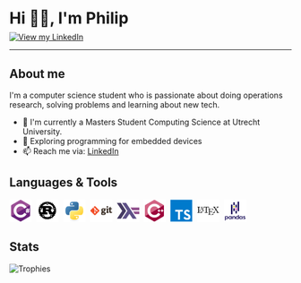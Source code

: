 <div id="header">
    <h1 style="border-bottom: none; margin-bottom: 8px;">Hi 👋🏻, I'm Philip</h1>
    <a href="https://linkedin.com/in/philip-de-bruin">
        <img src="https://img.shields.io/badge/LinkedIn-0077B5?style=for-the-badge&logo=linkedin&logoColor=white" alt="View my LinkedIn" />
    </a>
</div>

---

## About me
I'm a computer science student who is passionate about doing operations research, solving problems and learning about new tech.

- 🔭 I'm currently a Masters Student Computing Science at Utrecht University.
- 🌱 Exploring programming for embedded devices
- 📫 Reach me via: [LinkedIn](https://linkedin.com/in/philip-de-bruin)


## Languages & Tools
<img
    src="https://raw.githubusercontent.com/devicons/devicon/master/icons/csharp/csharp-original.svg"
    width="40" alt="C#"
/>&nbsp;
<img
    src="https://raw.githubusercontent.com/devicons/devicon/master/icons/rust/rust-plain.svg"
    width="40" alt="Rust"
/>&nbsp;
<img
    src="https://raw.githubusercontent.com/devicons/devicon/master/icons/python/python-original.svg"
    width="40" alt="Python"
/>&nbsp;
<img
    src="https://raw.githubusercontent.com/devicons/devicon/master/icons/git/git-original-wordmark.svg"
    width="40" alt="Git"
/>&nbsp;
<img
    src="https://raw.githubusercontent.com/devicons/devicon/master/icons/haskell/haskell-original.svg"
    width="40" alt="Haskell"
/>&nbsp;
<img
    src="https://raw.githubusercontent.com/devicons/devicon/master/icons/cplusplus/cplusplus-original.svg"
    width="40" alt="C++"
/>&nbsp;
<img
    src="https://raw.githubusercontent.com/devicons/devicon/master/icons/typescript/typescript-original.svg"
    width="40" alt="TypeScript"
/>&nbsp;
<img
    src="https://raw.githubusercontent.com/devicons/devicon/master/icons/latex/latex-original.svg"
    width="40" alt="LaTeX"
/>&nbsp;
<img
    src="https://raw.githubusercontent.com/devicons/devicon/master/icons/pandas/pandas-original-wordmark.svg"
    width="40" alt="Pandas"
/>&nbsp;

## Stats
![Trophies](https://github-profile-trophy.vercel.app/?username=philipdb&no-frame=true&column=-1&theme=onestar)
